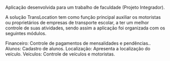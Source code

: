 
Aplicação desenvolvida para um trabalho de faculdade (Projeto Integrador).

A solução TransLocation tem como função principal auxiliar os motoristas ou proprietários de empresas de transporte escolar, a ter 
um melhor controle de suas atividades, sendo assim a aplicação foi organizada com os seguintes módulos.

Financeiro: Controle de pagamentos de mensalidades e pendências..
Alunos: Cadastro de alunos.
Localização: Apresenta a localização do veículo.
Veículos: Controle de veículos e motoristas.
